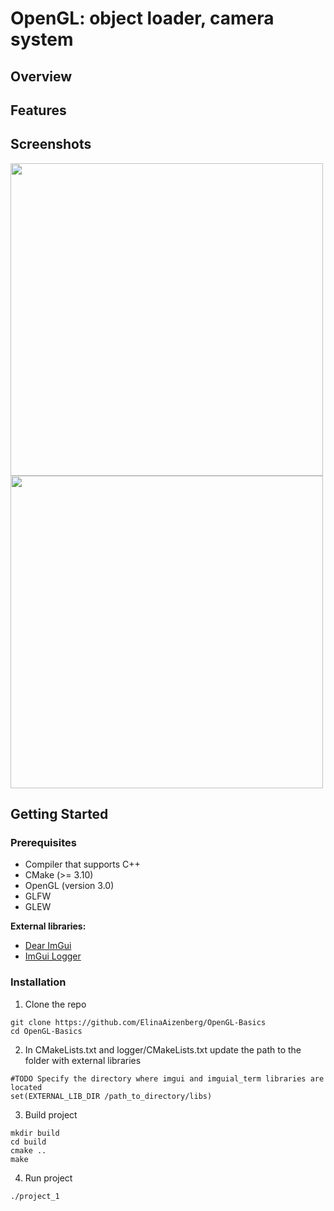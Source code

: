 # OpenGL: object loader, camera system
## Overview

## Features


## Screenshots
<img src="https://github.com/user-attachments/assets/6a013280-a3b0-4abd-9e5d-1219e2f31e88" width="500">

<img src="https://github.com/user-attachments/assets/6b2a2458-5eef-4fa9-b148-2aec799400bb" width="500">

## Getting Started
### Prerequisites
- Compiler that supports C++
- CMake (>= 3.10)
- OpenGL (version 3.0)
- GLFW
- GLEW

**External libraries:**
- [Dear ImGui](https://github.com/ocornut/imgui)
- [ImGui Logger](https://github.com/leiradel/ImGuiAl/tree/master/term)

### Installation
1. Clone the repo
```
git clone https://github.com/ElinaAizenberg/OpenGL-Basics
cd OpenGL-Basics
```

2. In CMakeLists.txt and logger/CMakeLists.txt update the path to the folder with external libraries
```
#TODO Specify the directory where imgui and imguial_term libraries are located
set(EXTERNAL_LIB_DIR /path_to_directory/libs)
```

3. Build project
```
mkdir build
cd build
cmake ..
make
```

4. Run project
```
./project_1
```

